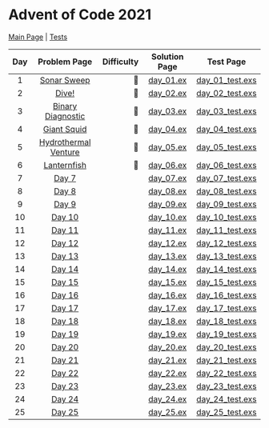 # Advent of Code 2021

[Main Page](https://adventofcode.com/2021) | [Tests](/test/2021)

| Day |                        Problem Page                         | Difficulty |          Solution Page           |                   Test Page                   |
| :-: | :---------------------------------------------------------: | ---------: | :------------------------------: | :-------------------------------------------: |
|  1  |     [Sonar Sweep](https://adventofcode.com/2021/day/1)      |    :star2: | [day_01.ex](/lib/2021/day_01.ex) | [day_01_test.exs](/test/2021/day_01_test.exs) |
|  2  |        [Dive!](https://adventofcode.com/2021/day/2)         |    :star2: | [day_02.ex](/lib/2021/day_02.ex) | [day_02_test.exs](/test/2021/day_02_test.exs) |
|  3  |  [Binary Diagnostic](https://adventofcode.com/2021/day/3)   |    :star2: | [day_03.ex](/lib/2021/day_03.ex) | [day_03_test.exs](/test/2021/day_03_test.exs) |
|  4  |     [Giant Squid](https://adventofcode.com/2021/day/4)      |    :star2: | [day_04.ex](/lib/2021/day_04.ex) | [day_04_test.exs](/test/2021/day_04_test.exs) |
|  5  | [Hydrothermal Venture](https://adventofcode.com/2021/day/5) |    :star2: | [day_05.ex](/lib/2021/day_05.ex) | [day_05_test.exs](/test/2021/day_05_test.exs) |
|  6  |     [Lanternfish](https://adventofcode.com/2021/day/6)      |    :star2: | [day_06.ex](/lib/2021/day_06.ex) | [day_06_test.exs](/test/2021/day_06_test.exs) |
|  7  |        [Day 7](https://adventofcode.com/2021/day/7)         |            | [day_07.ex](/lib/2021/day_07.ex) | [day_07_test.exs](/test/2021/day_07_test.exs) |
|  8  |        [Day 8](https://adventofcode.com/2021/day/8)         |            | [day_08.ex](/lib/2021/day_08.ex) | [day_08_test.exs](/test/2021/day_08_test.exs) |
|  9  |        [Day 9](https://adventofcode.com/2021/day/9)         |            | [day_09.ex](/lib/2021/day_09.ex) | [day_09_test.exs](/test/2021/day_09_test.exs) |
| 10  |       [Day 10](https://adventofcode.com/2021/day/10)        |            | [day_10.ex](/lib/2021/day_10.ex) | [day_10_test.exs](/test/2021/day_10_test.exs) |
| 11  |       [Day 11](https://adventofcode.com/2021/day/11)        |            | [day_11.ex](/lib/2021/day_11.ex) | [day_11_test.exs](/test/2021/day_11_test.exs) |
| 12  |       [Day 12](https://adventofcode.com/2021/day/12)        |            | [day_12.ex](/lib/2021/day_12.ex) | [day_12_test.exs](/test/2021/day_12_test.exs) |
| 13  |       [Day 13](https://adventofcode.com/2021/day/13)        |            | [day_13.ex](/lib/2021/day_13.ex) | [day_13_test.exs](/test/2021/day_13_test.exs) |
| 14  |       [Day 14](https://adventofcode.com/2021/day/14)        |            | [day_14.ex](/lib/2021/day_14.ex) | [day_14_test.exs](/test/2021/day_14_test.exs) |
| 15  |       [Day 15](https://adventofcode.com/2021/day/15)        |            | [day_15.ex](/lib/2021/day_15.ex) | [day_15_test.exs](/test/2021/day_15_test.exs) |
| 16  |       [Day 16](https://adventofcode.com/2021/day/16)        |            | [day_16.ex](/lib/2021/day_16.ex) | [day_16_test.exs](/test/2021/day_16_test.exs) |
| 17  |       [Day 17](https://adventofcode.com/2021/day/17)        |            | [day_17.ex](/lib/2021/day_17.ex) | [day_17_test.exs](/test/2021/day_17_test.exs) |
| 18  |       [Day 18](https://adventofcode.com/2021/day/18)        |            | [day_18.ex](/lib/2021/day_18.ex) | [day_18_test.exs](/test/2021/day_18_test.exs) |
| 19  |       [Day 19](https://adventofcode.com/2021/day/19)        |            | [day_19.ex](/lib/2021/day_19.ex) | [day_19_test.exs](/test/2021/day_19_test.exs) |
| 20  |       [Day 20](https://adventofcode.com/2021/day/20)        |            | [day_20.ex](/lib/2021/day_20.ex) | [day_20_test.exs](/test/2021/day_20_test.exs) |
| 21  |       [Day 21](https://adventofcode.com/2021/day/21)        |            | [day_21.ex](/lib/2021/day_21.ex) | [day_21_test.exs](/test/2021/day_21_test.exs) |
| 22  |       [Day 22](https://adventofcode.com/2021/day/22)        |            | [day_22.ex](/lib/2021/day_22.ex) | [day_22_test.exs](/test/2021/day_22_test.exs) |
| 23  |       [Day 23](https://adventofcode.com/2021/day/23)        |            | [day_23.ex](/lib/2021/day_23.ex) | [day_23_test.exs](/test/2021/day_23_test.exs) |
| 24  |       [Day 24](https://adventofcode.com/2021/day/24)        |            | [day_24.ex](/lib/2021/day_24.ex) | [day_24_test.exs](/test/2021/day_24_test.exs) |
| 25  |       [Day 25](https://adventofcode.com/2021/day/25)        |            | [day_25.ex](/lib/2021/day_25.ex) | [day_25_test.exs](/test/2021/day_25_test.exs) |
